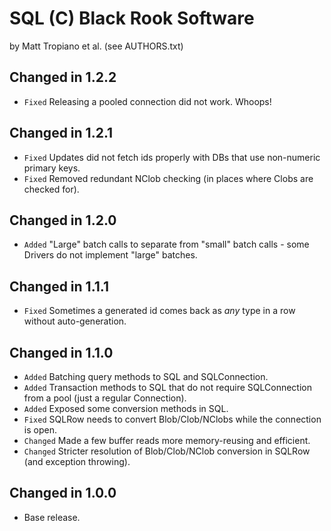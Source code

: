 SQL (C) Black Rook Software 
===========================
by Matt Tropiano et al. (see AUTHORS.txt)


Changed in 1.2.2
----------------

- `Fixed` Releasing a pooled connection did not work. Whoops!


Changed in 1.2.1
----------------

- `Fixed` Updates did not fetch ids properly with DBs that use non-numeric primary keys.
- `Fixed` Removed redundant NClob checking (in places where Clobs are checked for).


Changed in 1.2.0
----------------

- `Added` "Large" batch calls to separate from "small" batch calls - some Drivers do not implement "large" batches.


Changed in 1.1.1
----------------

- `Fixed` Sometimes a generated id comes back as *any* type in a row without auto-generation.


Changed in 1.1.0
----------------

- `Added` Batching query methods to SQL and SQLConnection.
- `Added` Transaction methods to SQL that do not require SQLConnection from a pool (just a regular Connection). 
- `Added` Exposed some conversion methods in SQL. 
- `Fixed` SQLRow needs to convert Blob/Clob/NClobs while the connection is open. 
- `Changed` Made a few buffer reads more memory-reusing and efficient. 
- `Changed` Stricter resolution of Blob/Clob/NClob conversion in SQLRow (and exception throwing). 


Changed in 1.0.0
----------------

- Base release.
